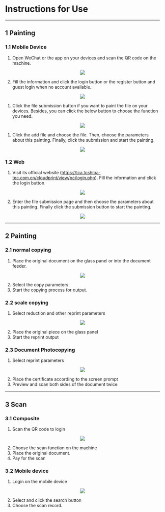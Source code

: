 # Instructions for Use

------

## **1** **Painting**

### **1.1** **Mobile Device**

1. Open WeChat or the app on your devices and scan the QR code on the machine.
<div align=center><img src="https://github.com/LttGenius/seuwx-print.github.io/blob/main/images/mobile_device_0.png?raw=true"></div>

2. Fill the information and click the login button or the register button and guest login when no account available.
<div align=center><img src="https://github.com/LttGenius/seuwx-print.github.io/blob/main/images/mobile_device_1.jpg"></div>

1. Click the file submission button if you want to paint the file on your devices. Besides, you can click the below button to choose the function you need.
<div align=center><img src="https://github.com/LttGenius/seuwx-print.github.io/blob/main/images/mobile_device_2.jpg"></div>

1. Click the add file and choose the file. Then, choose the parameters about this painting. Finally, click the submission and start the painting.
<div align=center><img src="https://github.com/LttGenius/seuwx-print.github.io/blob/main/images/mobile_device_3.jpg"></div>

### **1.2** **Web**
1. Visit its official website (https://tca.toshiba-tec.com.cn/cloudprint/view/pc/login.php). Fill the information and click the login button.
<div align=center><img src="https://github.com/LttGenius/seuwx-print.github.io/blob/main/images/mobile_device_4.png?raw=true"></div>
   
2. Enter the file submission page and then choose the parameters about this painting. Finally click the submission button to start the painting.
<div align=center><img src="https://github.com/LttGenius/seuwx-print.github.io/blob/main/images/mobile_device_5.png?raw=true"></div>

------

## **2** **Painting**

### **2.1** **normal copying**

1. Place the original document on the glass panel or into the document feeder.
<div align=center><img src="https://github.com/LttGenius/seuwx-print.github.io/blob/main/images/mobile_device_6.png?raw=true"></div>

2. Select the copy parameters.
3. Start the copying process for output.

### **2.2** **scale copying** 
1. Select reduction and other reprint parameters
<div align=center><img src="https://github.com/LttGenius/seuwx-print.github.io/blob/main/images/mobile_device_7.png?raw=true"></div>

2. Place the original piece on the glass panel
3. Start the reprint output

### **2.3** **Document Photocopying**
1. Select reprint parameters
<div align=center><img src="https://github.com/LttGenius/seuwx-print.github.io/blob/main/images/mobile_device_8.png?raw=true"></div>

2. Place the certificate according to the screen prompt
3. Preview and scan both sides of the document twice

------

## **3** **Scan**

### **3.1** **Composite**
1. Scan the QR code to login
<div align=center><img src="https://github.com/LttGenius/seuwx-print.github.io/blob/main/images/mobile_device_9.png?raw=true"></div>

2. Choose the scan function on the machine
3. Place the original document.
4. Pay for the scan 

### **3.2** **Mobile device**
1. Login on the mobile device
<div align=center><img src="https://github.com/LttGenius/seuwx-print.github.io/blob/main/images/mobile_device_10.png?raw=true"></div>

2. Select and click the search button 
3. Choose the scan record.